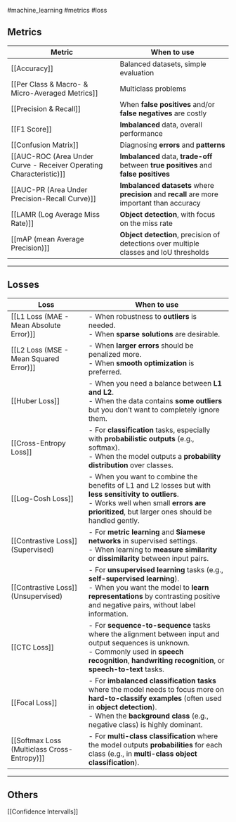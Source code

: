 #machine_learning #metrics #loss

## Metrics

| **Metric**                                                         | **When to use**                                                                             |
| ------------------------------------------------------------------ | ------------------------------------------------------------------------------------------- |
| [[Accuracy]]                                                       | Balanced datasets, simple evaluation                                                        |
| [[Per Class & Macro- & Micro-Averaged Metrics]]                    | Multiclass problems                                                                         |
| [[Precision & Recall]]                                             | When **false positives** and/or **false negatives** are costly                              |
| [[F1 Score]]                                                       | **Imbalanced** data, overall performance                                                    |
| [[Confusion  Matrix]]                                              | Diagnosing **errors** and **patterns**                                                      |
| [[AUC-ROC (Area Under Curve - Receiver Operating Characteristic)]] | **Imbalanced** data, **trade-off** between **true positives** and **false positives**       |
| [[AUC-PR (Area Under Precision-Recall Curve)]]                     | **Imbalanced datasets** where **precision** and **recall** are more important than accuracy |
| [[LAMR (Log Average Miss Rate)]]                                   | **Object detection**, with focus on the miss rate                                           |
| [[mAP (mean Average Precision)]]                                   | **Object detection**, precision of detections over multiple classes and IoU thresholds      |

___
## Losses

| Loss                                        | **When to use**                                                                                                                                                                                                                      |
| ------------------------------------------- | ------------------------------------------------------------------------------------------------------------------------------------------------------------------------------------------------------------------------------------ |
| [[L1 Loss (MAE - Mean Absolute Error)]]     | - When robustness to **outliers** is needed.  <br>- When **sparse solutions** are desirable.                                                                                                                                         |
| [[L2 Loss (MSE - Mean Squared Error)]]      | - When **larger errors** should be penalized more.  <br>- When **smooth optimization** is preferred.                                                                                                                                 |
| [[Huber Loss]]                              | - When you need a balance between **L1 and L2**.  <br>- When the data contains **some outliers** but you don’t want to completely ignore them.                                                                                       |
| [[Cross-Entropy Loss]]                      | - For **classification** tasks, especially with **probabilistic outputs** (e.g., softmax).  <br>- When the model outputs a **probability distribution** over classes.                                                                |
| [[Log-Cosh Loss]]                           | - When you want to combine the benefits of L1 and L2 losses but with **less sensitivity to outliers**.  <br>- Works well when small **errors are prioritized**, but larger ones should be handled gently.                            |
| [[Contrastive Loss]] (Supervised)           | - For **metric learning** and **Siamese networks** in supervised settings.  <br>- When learning to **measure similarity** or **dissimilarity** between input pairs.                                                                  |
| [[Contrastive Loss]] (Unsupervised)         | - For **unsupervised learning** tasks (e.g., **self-supervised learning**).  <br>- When you want the model to **learn representations** by contrasting positive and negative pairs, without label information.                       |
| [[CTC Loss]]                                | - For **sequence-to-sequence** tasks where the alignment between input and output sequences is unknown.  <br>- Commonly used in **speech recognition**, **handwriting recognition**, or **speech-to-text** tasks.                    |
| [[Focal Loss]]                              | - For **imbalanced classification tasks** where the model needs to focus more on **hard-to-classify examples** (often used in **object detection**).  <br>- When the **background class** (e.g., negative class) is highly dominant. |
| [[Softmax Loss (Multiclass Cross-Entropy)]] | - For **multi-class classification** where the model outputs **probabilities** for each class (e.g., in **multi-class object classification**).                                                                                      |

___

## Others

[[Confidence Intervalls]]
